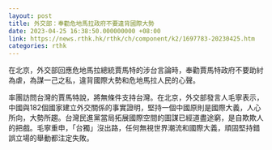 ```yaml
---
layout: post
title: 外交部：奉勸危地馬拉政府不要違背國際大勢
date: 2023-04-25 16:38:50.000000000 +08:00
link: https://news.rthk.hk/rthk/ch/component/k2/1697783-20230425.htm
categories: rthk
---
```


在北京，外交部回應危地馬拉總統賈馬特的涉台言論時，奉勸賈馬特政府不要助紂為虐，為謀一己之私，違背國際大勢和危地馬拉人民的心聲。

率團訪問台灣的賈馬特說，將無條件支持台灣。在北京，外交部發言人毛寧表示，中國與182個國家建立外交關係的事實證明，堅持一個中國原則是國際大義，人心所向，大勢所趨。台灣民進黨當局拓展國際空間的圖謀已經道盡途窮，是自欺欺人的把戲。毛寧重申，「台獨」沒出路，任何無視世界潮流和國際大義，頑固堅持錯誤立場的舉動都注定失敗。
